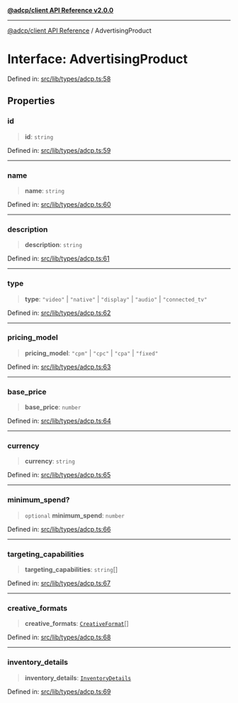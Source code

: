 [**@adcp/client API Reference v2.0.0**](../README.md)

***

[@adcp/client API Reference](../README.md) / AdvertisingProduct

# Interface: AdvertisingProduct

Defined in: [src/lib/types/adcp.ts:58](https://github.com/adcontextprotocol/adcp-client/blob/9ed0be764adbd110916d257101c95a577b3f15c8/src/lib/types/adcp.ts#L58)

## Properties

### id

> **id**: `string`

Defined in: [src/lib/types/adcp.ts:59](https://github.com/adcontextprotocol/adcp-client/blob/9ed0be764adbd110916d257101c95a577b3f15c8/src/lib/types/adcp.ts#L59)

***

### name

> **name**: `string`

Defined in: [src/lib/types/adcp.ts:60](https://github.com/adcontextprotocol/adcp-client/blob/9ed0be764adbd110916d257101c95a577b3f15c8/src/lib/types/adcp.ts#L60)

***

### description

> **description**: `string`

Defined in: [src/lib/types/adcp.ts:61](https://github.com/adcontextprotocol/adcp-client/blob/9ed0be764adbd110916d257101c95a577b3f15c8/src/lib/types/adcp.ts#L61)

***

### type

> **type**: `"video"` \| `"native"` \| `"display"` \| `"audio"` \| `"connected_tv"`

Defined in: [src/lib/types/adcp.ts:62](https://github.com/adcontextprotocol/adcp-client/blob/9ed0be764adbd110916d257101c95a577b3f15c8/src/lib/types/adcp.ts#L62)

***

### pricing\_model

> **pricing\_model**: `"cpm"` \| `"cpc"` \| `"cpa"` \| `"fixed"`

Defined in: [src/lib/types/adcp.ts:63](https://github.com/adcontextprotocol/adcp-client/blob/9ed0be764adbd110916d257101c95a577b3f15c8/src/lib/types/adcp.ts#L63)

***

### base\_price

> **base\_price**: `number`

Defined in: [src/lib/types/adcp.ts:64](https://github.com/adcontextprotocol/adcp-client/blob/9ed0be764adbd110916d257101c95a577b3f15c8/src/lib/types/adcp.ts#L64)

***

### currency

> **currency**: `string`

Defined in: [src/lib/types/adcp.ts:65](https://github.com/adcontextprotocol/adcp-client/blob/9ed0be764adbd110916d257101c95a577b3f15c8/src/lib/types/adcp.ts#L65)

***

### minimum\_spend?

> `optional` **minimum\_spend**: `number`

Defined in: [src/lib/types/adcp.ts:66](https://github.com/adcontextprotocol/adcp-client/blob/9ed0be764adbd110916d257101c95a577b3f15c8/src/lib/types/adcp.ts#L66)

***

### targeting\_capabilities

> **targeting\_capabilities**: `string`[]

Defined in: [src/lib/types/adcp.ts:67](https://github.com/adcontextprotocol/adcp-client/blob/9ed0be764adbd110916d257101c95a577b3f15c8/src/lib/types/adcp.ts#L67)

***

### creative\_formats

> **creative\_formats**: [`CreativeFormat`](CreativeFormat.md)[]

Defined in: [src/lib/types/adcp.ts:68](https://github.com/adcontextprotocol/adcp-client/blob/9ed0be764adbd110916d257101c95a577b3f15c8/src/lib/types/adcp.ts#L68)

***

### inventory\_details

> **inventory\_details**: [`InventoryDetails`](InventoryDetails.md)

Defined in: [src/lib/types/adcp.ts:69](https://github.com/adcontextprotocol/adcp-client/blob/9ed0be764adbd110916d257101c95a577b3f15c8/src/lib/types/adcp.ts#L69)
